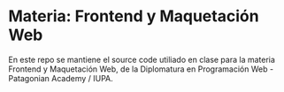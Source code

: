 # Materia: Frontend y Maquetación Web

En este repo se mantiene el source code utiliado en clase para la materia Frontend y Maquetación Web, de la Diplomatura en Programación Web - Patagonian Academy / IUPA.